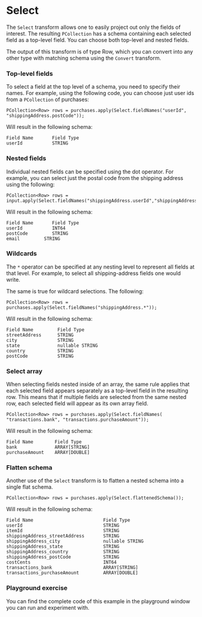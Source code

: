 <!--
Licensed under the Apache License, Version 2.0 (the "License");
you may not use this file except in compliance with the License.
You may obtain a copy of the License at

http://www.apache.org/licenses/LICENSE-2.0

Unless required by applicable law or agreed to in writing, software
distributed under the License is distributed on an "AS IS" BASIS,
WITHOUT WARRANTIES OR CONDITIONS OF ANY KIND, either express or implied.
See the License for the specific language governing permissions and
limitations under the License.
-->

# Select

The `Select` transform allows one to easily project out only the fields of interest. The resulting `PCollection` has a schema containing each selected field as a top-level field. You can choose both top-level and nested fields.

The output of this transform is of type Row, which you can convert into any other type with matching schema using the `Convert` transform.

### Top-level fields

To select a field at the top level of a schema, you need to specify their names. For example, using the following code, you can choose just user ids from a `PCollection` of purchases:

```
PCollection<Row> rows = purchases.apply(Select.fieldNames("userId", "shippingAddress.postCode"));
```

Will result in the following schema:

```
Field Name       Field Type
userId           STRING
```

### Nested fields

Individual nested fields can be specified using the dot operator. For example, you can select just the postal code from the shipping address using the following:

```
PCollection<Row> rows = input.apply(Select.fieldNames("shippingAddress.userId","shippingAddress.postCode","shippingAddress.email"));
```

Will result in the following schema:

```
Field Name       Field Type
userId           INT64
postCode         STRING
email         STRING
```

### Wildcards

The `*` operator can be specified at any nesting level to represent all fields at that level. For example, to select all shipping-address fields one would write.

The same is true for wildcard selections. The following:

```
PCollection<Row> rows = purchases.apply(Select.fieldNames("shippingAddress.*"));
```

Will result in the following schema:

```
Field Name         Field Type
streetAddress      STRING
city               STRING
state              nullable STRING
country            STRING
postCode           STRING

```

### Select array

When selecting fields nested inside of an array, the same rule applies that each selected field appears separately as a top-level field in the resulting row. This means that if multiple fields are selected from the same nested row, each selected field will appear as its own array field.

```
PCollection<Row> rows = purchases.apply(Select.fieldNames( "transactions.bank", "transactions.purchaseAmount"));
```

Will result in the following schema:

```
Field Name        Field Type
bank              ARRAY[STRING]
purchaseAmount    ARRAY[DOUBLE]
```

### Flatten schema

Another use of the `Select` transform is to flatten a nested schema into a single flat schema.

```
PCollection<Row> rows = purchases.apply(Select.flattenedSchema());
```

Will result in the following schema:

```
Field Name                          Field Type
userId                              STRING
itemId                              STRING
shippingAddress_streetAddress       STRING
shippingAddress_city                nullable STRING
shippingAddress_state               STRING
shippingAddress_country             STRING
shippingAddress_postCode            STRING
costCents                           INT64
transactions_bank                   ARRAY[STRING]
transactions_purchaseAmount         ARRAY[DOUBLE]

```

### Playground exercise

You can find the complete code of this example in the playground window you can run and experiment with.